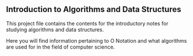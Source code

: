 ## Introduction to Algorithms and Data Structures

This project file contains the contents for the introductory notes for studying algorithms and data structures. 

Here you will find information pertaining to O Notation and what algorithms are used for in the field of computer science.
